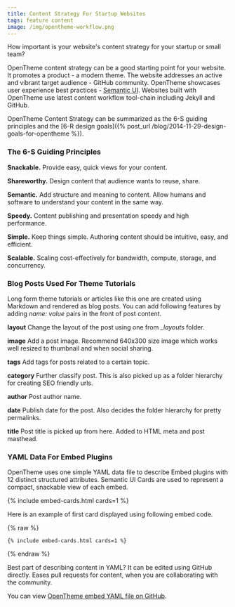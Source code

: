 ```yaml
---
title: Content Strategy For Startup Websites
tags: feature content
image: /img/opentheme-workflow.png
---
```


How important is your website's content strategy for your startup or small team?

OpenTheme content strategy can be a good starting point for your website. It promotes a product - a modern theme.
The website addresses an active and vibrant target audience - GitHub community. 
OpenTheme showcases user experience best practices - [Semantic UI](http://semantic-ui.com/). 
Websites built with OpenTheme use latest content workflow tool-chain including Jekyll and GitHub.

OpenTheme Content Strategy can be summarized as the 6-S guiding principles and the [6-R design goals]({% post_url /blog/2014-11-29-design-goals-for-opentheme %}).

### The 6-S Guiding Principles

**Snackable.** Provide easy, quick views for your content.

**Shareworthy.** Design content that audience wants to reuse, share.

**Semantic.** Add structure and meaning to content. Allow humans and software to understand your content in the same way.

**Speedy.** Content publishing and presentation speedy and high performance.

**Simple.** Keep things simple. Authoring content should be intuitive, easy, and efficient.

**Scalable.** Scaling cost-effectively for bandwidth, compute, storage, and concurrency.

### Blog Posts Used For Theme Tutorials

Long form theme tutorials or articles like this one are created using Markdown and rendered as blog posts. 
You can add following features by adding *name: value* pairs in the front of post content.

**layout** Change the layout of the post using one from *_layouts* folder.

**image** Add a post image. Recommend 640x300 size image which works well resized to thumbnail and when social sharing.

**tags** Add tags for posts related to a certain topic.

**category** Further classify post. This is also picked up as a folder hierarchy for creating SEO friendly urls.

**author** Post author name.

**date** Publish date for the post. Also decides the folder hierarchy for pretty permalinks.

**title** Post title is picked up from here. Added to HTML meta and post masthead.

### YAML Data For Embed Plugins

OpenTheme uses one simple YAML data file to describe Embed plugins with 12 distinct structured attributes.
Semantic UI Cards are used to represent a compact, snackable view of each embed.

{% include embed-cards.html cards=1 %}

Here is an example of first card displayed using following embed code.

{% raw %}
```
{% include embed-cards.html cards=1 %}
```
{% endraw %}

Best part of describing content in YAML? It can be edited using GitHub directly.
Eases pull requests for content, when you are collaborating with the community.

You can view [OpenTheme embed YAML file on GitHub](https://github.com/open-start/opentheme/blob/master/_data/embeds.yml).
